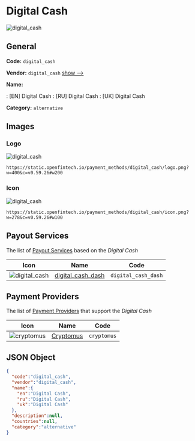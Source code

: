 
# Digital Cash 
![digital_cash](https://static.openfintech.io/payment_methods/digital_cash/logo.png?w=400&c=v0.59.26#w200)  

## General 
**Code:** `digital_cash` 
 
**Vendor:** `digital_cash` [show -->](/vendors/digital_cash/) 
 
**Name:** 
 
:	[EN] Digital Cash 
:	[RU] Digital Cash 
:	[UK] Digital Cash 
 
**Category:** `alternative` 
 

## Images 

### Logo 
![digital_cash](https://static.openfintech.io/payment_methods/digital_cash/logo.png?w=400&c=v0.59.26#w200)  

```
https://static.openfintech.io/payment_methods/digital_cash/logo.png?w=400&c=v0.59.26#w200
```  

### Icon 
![digital_cash](https://static.openfintech.io/payment_methods/digital_cash/icon.png?w=278&c=v0.59.26#w100)  

```
https://static.openfintech.io/payment_methods/digital_cash/icon.png?w=278&c=v0.59.26#w100
```  

## Payout Services 
 
The list of [Payout Services](/payout-services/) based on the _Digital Cash_ 

|Icon|Name|Code| 
|:---:|:---:|:---:| 
|![digital_cash](https://static.openfintech.io/payout_methods/digital_cash/icon.png?w=278&c=v0.59.26#w40) |[digital_cash_dash](/payout-services/digital_cash_dash/)|`digital_cash_dash`| 
 

## Payment Providers 
 
The list of [Payment Providers](/payment-providers/) that support the _Digital Cash_ 

|Icon|Name|Code| 
|:---:|:---:|:---:| 
|![cryptomus](https://static.openfintech.io/payment_providers/cryptomus/icon.svg?w=278&c=v0.59.26#w100) |[Cryptomus](/payment-providers/cryptomus/)|`cryptomus`| 
 

## JSON Object 

```json
{
  "code":"digital_cash",
  "vendor":"digital_cash",
  "name":{
    "en":"Digital Cash",
    "ru":"Digital Cash",
    "uk":"Digital Cash"
  },
  "description":null,
  "countries":null,
  "category":"alternative"
}
```  
